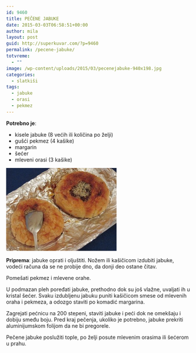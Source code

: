 ```yaml
---
id: 9460
title: PEČENE JABUKE
date: 2015-03-03T06:58:51+00:00
author: mila
layout: post
guid: http://superkuvar.com/?p=9460
permalink: /pecene-jabuke/
totvreme:
  - ""
image: /wp-content/uploads/2015/03/pecenejabuke-940x198.jpg
categories:
  - slatkiši
tags:
  - jabuke
  - orasi
  - pekmez
---
```

**Potrebno je**:

  * kisele jabuke (8 većih ili količina po želji)
  * gušći pekmez (4 kašike)
  * margarin
  * šećer
  * mleveni orasi (3 kašike)

[<img class="alignnone size-medium wp-image-9464" src="/wp-content/uploads/2015/03/pecenejabuke-300x225.jpg" alt="pecenejabuke" width="300" height="225" />](/wp-content/uploads/2015/03/pecenejabuke.jpg)

**Priprema**: jabuke oprati i oljuštiti. Nožem ili kašičicom izdubiti jabuke, vodeći računa da se ne probije dno, da donji deo ostane čitav.

Pomešati pekmez i mlevene orahe.

U podmazan pleh poređati jabuke, prethodno dok su još vlažne, uvaljati ih u kristal šećer. Svaku izdubljenu jabuku puniti kašičicom smese od mlevenih oraha i pekmeza, a odozgo staviti po komadić margarina.

Zagrejati pećnicu na 200 stepeni, staviti jabuke i peći dok ne omekšaju i dobiju smeđu boju. Pred kraj pečenja, ukoliko je potrebno, jabuke prekriti aluminijumskom folijom da ne bi pregorele.

Pečene jabuke poslužiti tople, po želji posute mlevenim orasima ili šećerom u prahu.
